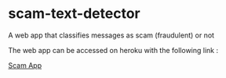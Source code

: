 # scam-text-detector
A web app that classifies messages as scam (fraudulent) or not

The web app can be accessed on heroku with the following link :


[Scam App](https://scam-text-detector.herokuapp.com)
